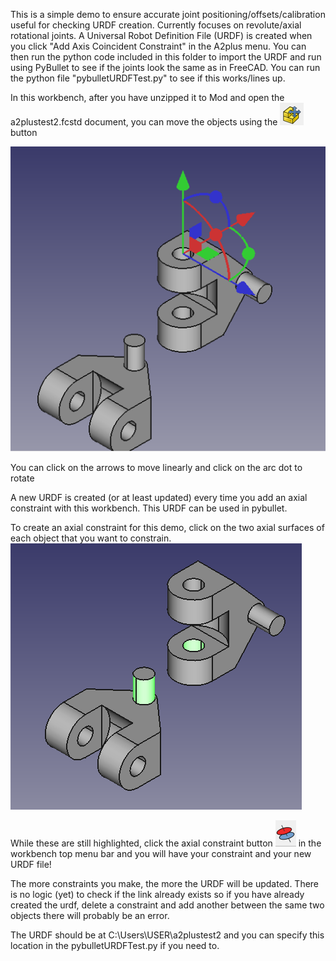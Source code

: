 This is a simple demo to ensure accurate joint positioning/offsets/calibration useful for checking URDF creation. Currently focuses on revolute/axial rotational joints. A Universal Robot Definition File (URDF) is created when you click "Add Axis Coincident Constraint" in the A2plus menu. You can then run the python code included in this folder to import the URDF and run using PyBullet to see if the joints look the same as in FreeCAD. You can run the python file "pybulletURDFTest.py" to see if this works/lines up. 

In this workbench, after you have unzipped it to Mod and open the a2plustest2.fcstd document, you can move the objects using the 
![Text](Screenshot2.png)
button

![Text](screenshot3.png)

You can click on the arrows to move linearly and click on the arc dot to rotate

A new URDF is created (or at least updated) every time you add an axial constraint with this workbench. This URDF can be used in pybullet.

To create an axial constraint for this demo, click on the two axial surfaces of each object that you want to constrain.
![Text](Screenshot4.png)

While these are still highlighted, click the axial constraint button
![Text](axialconstraint.png)  in the workbench top menu bar and you will have your constraint and your new URDF file!

The more constraints you make, the more the URDF will be updated. There is no logic (yet) to check if the link already exists so if you have already created the 
urdf, delete a constraint and add another between the same two objects there will probably be an error.

The URDF should be at C:\Users\USER\a2plustest2   and you can specify this location in the pybulletURDFTest.py if you need to.
